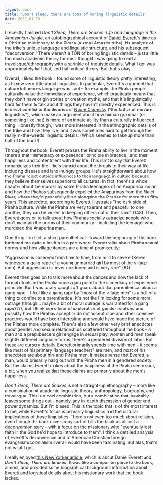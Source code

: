 ```yaml
---
layout: post
title: "Don't sleep, there are tons of boring linguistic details"
date: 2021-07-08
---
```


I recently finished *Don't Sleep, There are Snakes: Life and Language in the Amazonian Jungle*, an autobiographical account of [Daniel Everett](https://en.wikipedia.org/wiki/Daniel_Everett)'s time as a Christian missionary to the Piraha (a small Amazon tribe), his analysis of the tribe's unique language and linguistic structure, and his subsequent "deconversion." There weren't a TON of boring linguistic details – just a little too much academic theory for me. I thought I was going to read a travelogue/ethnography with a sprinkle of linguistic details. What I got was approximately half that, and half critical theory. But that's okay.

Overall, I liked the book. I found some of linguistic theory pretty interesting, as I know very little about linguistics. In particular, Everett's argument that culture influences language was cool – for example, the Piraha people culturally value the immediacy of experience, which practically means that they don't have origin stories or creation myths, and that it's linguistically hard for them to talk about things they haven't directly experienced. This is in direct conflict to the theories of [Noam Chomsky](https://en.wikipedia.org/wiki/Noam_Chomsky) ("the father of modern linguistics"), which make an argument about how human grammar (or something like that) is more of an innate ability than a culturally influenced thing. Honestly though, I was more interested in the ethnographic details of the tribe and how they live, and it was sometimes hard to get through the really in-the-weeds linguistic details. (Which seemed to take up more than half of the book!)

Throughout the book, Everett praises the Piraha ability to live in the moment (there's that "immediacy of experience" principle in practice), and their happiness and contentment with their life. This isn't to say that Everett romanticizes their life – he's candid about the threats to their way of life, including disease and land-hungry groups. He's straightforward about how the Piraha reject outside influences to their language in culture because they believe themselves superior to all cultures. In fact, there's a whole chapter about the murder by some Piraha teenagers of an Anapurina Indian and how the Pirahas subsequently expelled the Anapurinas from the Maici River, where they'd peacefully lived alongside the Pirahas for more than fifty years. This anecdote, according to Everett, illustrates "the dark side of Piraha culture. While the Piraha are very tolerant and peaceful to one another, they can be violent in keeping others out of their land" (148). Then, Everett goes on to talk about how Pirahas socially ostracize people who don't maintain the norms of their community – including the teenager who murdered the Anapurina man.

One thing – in fact, a short parenthetical – toward the beginning of the book bothered me quite a lot. It's in a part where Everett talks about Piraha sexual norms, and how village dances are a time of promiscuity:

"Aggression is observed from time to time, from mild to severe (Keren witnessed a gang rape of a young unmarried girl by most of the village men). But aggression is never condoned and is very rare" (84).

Everett then goes on to talk more about the dances and how the lack of formal rituals in the Piraha once again point to the immediacy of experience principle. But I was totally caught off guard about that parenthetical about a gang rape – I feel like a gang rape by "most of the village men" is a hell of a thing to confine to a parenthetical. It's not like I'm looking for some moral outrage (though… maybe a bit of moral outrage is warranted for a gang rape???), but I think some kind of exploration of gender relations and possibly how the Pirahas accept or do not accept rape and other coercive practices would have been interesting and would have made the picture of the Pirahas more complete. There's also a few other very brief anecdotes about gender and sexual relationships scattered throughout the book – a man and a prepubescent girl engage in sexual play; women and men speak slightly different language forms; there's a gendered division of labor. But these are cursory details. Everett primarily spends time with men – it seems like most of his primary "language teachers" are men, and most of his anecdotes are about him and Piraha men. It makes sense that Everett, a man, would primarily hang out with the Piraha men in a gendered society. But the claims Everett makes about the happiness of the Piraha seem sour, a bit, when you realize that these claims are primarily about the men's happiness.

*Don't Sleep, There are Snakes* is not a straight-up ethnography – more like a combination of academic linguistic theory, anthropology, biography, and travelogue. This is a cool combination, but a combination that inevitably leaves some things out – namely, any in-depth discussion of gender and power dynamics. But I'm biased. This is the topic that is of the most interest to me, while Everett's focus is primarily linguistics and the cultural implications of those linguistics. There's not even too much about religion, even though the back cover copy sort of bills the book as almost a deconversion story – with a focus on the missionary who "eventually lost faith in the God he'd hope to introduce to them". I think a detailed analysis of Everett's deconversion and of American Christian foreign evangelism/colonialism overall would have been fascinating. But alas, that's not what I got.

I really enjoyed [this New Yorker article](https://www.newyorker.com/magazine/2007/04/16/the-interpreter-2), which is about Daniel Everett and *Don't Sleep, There are Snakes*. It was like a companion piece to the book, almost, and provided some biographical background information about Everett and logistical details about his missionary work that the book lacked.

<script data-goatcounter="https://dlog.goatcounter.com/count"
        async src="//gc.zgo.at/count.js"></script>